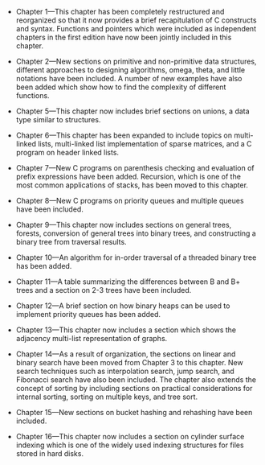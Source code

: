 

 -  Chapter 1—This chapter has been completely restructured and reorganized so that it now provides 
a brief recapitulation of C constructs and syntax. Functions and pointers which were included as 
independent chapters in the first edition have now been jointly included in this chapter.
 

 - Chapter 2—New sections on primitive and non-primitive data structures, different approaches 
to designing algorithms, omega, theta, and little notations have been included. A number of new 
examples have also been added which show how to find the complexity of different functions.
 

 - Chapter 5—This chapter now includes brief sections on unions, a data type similar to structures. 

 - Chapter 6—This chapter has been expanded to include topics on multi-linked lists, multi-linked 
list implementation of sparse matrices, and a C program on header linked lists.
 

 - Chapter 7—New C programs on parenthesis checking and evaluation of prefix expressions have 
been added. Recursion, which is one of the most common applications of stacks, has been moved 
to this chapter.
 

 - Chapter 8—New C programs on priority queues and multiple queues have been included. 

 - Chapter 9—This chapter now includes sections on general trees, forests, conversion of general 
trees into binary trees, and constructing a binary tree from traversal results. 

 - Chapter 10—An algorithm for in-order traversal of a threaded binary tree has been added. 

 - Chapter 11—A table summarizing the differences between B and B+ trees and a section on 2-3 
trees have been included. 

 - Chapter 12—A brief section on how binary heaps can be used to implement priority queues has 
been added.
 

 - Chapter 13—This chapter now includes a section which shows the adjacency multi-list 
representation of graphs. 

 - Chapter 14—As a result of organization, the sections on linear and binary search have been 
moved from Chapter 3 to this chapter. New search techniques such as interpolation search, jump 
search, and Fibonacci search have also been included. The chapter also extends the concept of 
sorting by including sections on practical considerations for internal sorting, sorting on multiple 
keys, and tree sort. 

 -  Chapter 15—New sections on bucket hashing and rehashing have been included.
 

 - Chapter 16—This chapter now includes a section on cylinder surface indexing which is one of 
the widely used indexing structures for files stored in hard disks. 
